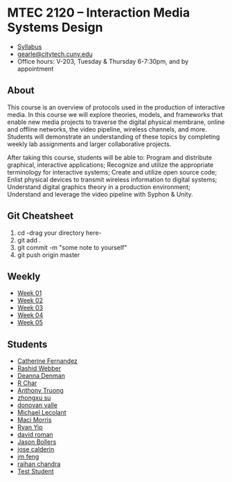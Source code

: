 # MTEC 2120 – Interaction Media Systems Design

+ [Syllabus](syllabus_2120_interaction.pdf)
+ gearle@citytech.cuny.edu
+ Office hours: V-203, Tuesday & Thursday 6-7:30pm, and by appointment

## About

This course is an overview of protocols used in the production of interactive media. In this course we will explore theories, models, and frameworks that enable new media projects to traverse the digital physical membrane, online and offline networks, the video pipeline, wireless channels, and more. Students will demonstrate an understanding of these topics by completing weekly lab assignments and larger collaborative projects.

After taking this course, students will be able to: Program and distribute graphical, interactive applications; Recognize and utilize the appropriate terminology for interactive systems; Create and utilize open source code; Enlist physical devices to transmit wireless information to digital systems; Understand digital graphics theory in a production environment; Understand and leverage the video pipeline with Syphon & Unity.

## Git Cheatsheet
1. cd -drag your directory here-
2. git add .
3. git commit -m "some note to yourself"
4. git push origin master

## Weekly

+ [Week 01](../../../week-01)
+ [Week 02](../../../week-02)
+ [Week 03](../../../week-03)
+ [Week 04](../../../week-04)
+ [Week 05](../../../week-05)

## Students

+  [Catherine Fernandez](...)
+  [Rashid Webber](https://github.com/imsd/Rashid-Webber)
+  [Deanna Denman](https://github.com/imsd/Deanna-Denman)
+  [R Char](https://github.com/imsd/R-Char)
+  [Anthony Truong](https://github.com/imsd/AnthonyTruong)
+  [zhongxu su](https://github.com/imsd/zhongxu-su)
+  [donovan valle](https://github.com/imsd/donovan-valle)
+  [Michael Lecolant](https://github.com/imsd/Michael-Lecolant)
+  [Maci Morris](https://github.com/imsd/Maci-Morris)
+  [Ryan Yip](https://github.com/imsd/RyanYip)
+  [david roman](https://github.com/imsd/david-roman)
+  [Jason Bollers](https://github.com/imsd/Jason-Bollers)
+  [jose calderin](https://github.com/imsd/jose-calderin)
+  [jm feng](https://github.com/imsd/jm-feng)
+  [raihan chandra](https://github.com/imsd/raihan-chandra)
+  [Test Student](https://github.com/imsd/Test-Student)